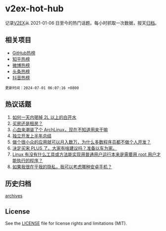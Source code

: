 # v2ex-hot-hub

 记录[V2EX](https://www.v2ex.com/)从 2021-01-06 日至今的热门话题。每小时抓取一次数据，按天[归档](archives)。
 
 ## 相关项目

- [GitHub热榜](https://github.com/lonnyzhang423/github-hot-hub)
- [知乎热榜](https://github.com/lonnyzhang423/zhihu-hot-hub)
- [微博热榜](https://github.com/lonnyzhang423/weibo-hot-hub)
- [头条热榜](https://github.com/lonnyzhang423/toutiao-hot-hub)
- [抖音热榜](https://github.com/lonnyzhang423/douyin-hot-hub)


 `更新时间：2024-07-01 06:07:16 +0800`

## 热议话题

1. [如何一天内喝掉 2L 以上的白开水](https://www.v2ex.com/t/1053698)
1. [买房还是租房？](https://www.v2ex.com/t/1053648)
1. [心血来潮装了个 ArchLinux，现在不知道用来干嘛](https://www.v2ex.com/t/1053651)
1. [独立开发上半年总结](https://www.v2ex.com/t/1053644)
1. [做个很小众的应用就可以月入数万，为什么多数程序员都不做个人开发？](https://www.v2ex.com/t/1053663)
1. [决定买宋 PLUS 了。大家有啥建议吗？准备以车为家。](https://www.v2ex.com/t/1053715)
1. [Linux 有没有什么工具或方法能实现用普通用户运行本来是需要用 root 用户才能执行的程序？](https://www.v2ex.com/t/1053687)
1. [如果我很在乎我的隐私，我可以考虑哪种安卓手机？](https://www.v2ex.com/t/1053781)

## 历史归档

[archives](archives)

## License

See the [LICENSE](LICENSE) file for license rights and limitations (MIT).
